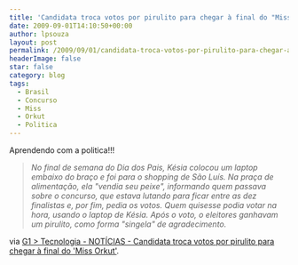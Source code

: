 ```yaml
---
title: 'Candidata troca votos por pirulito para chegar à final do "Miss Orkut"'
date: 2009-09-01T14:10:50+00:00
author: lpsouza
layout: post
permalink: /2009/09/01/candidata-troca-votos-por-pirulito-para-chegar-a-final-do-miss-orkut/
headerImage: false
star: false
category: blog
tags:
  - Brasil
  - Concurso
  - Miss
  - Orkut
  - Politica
---
```

Aprendendo com a politica!!!

> _No final de semana do Dia dos Pais, Késia colocou um laptop embaixo do braço e foi para o shopping de São Luís. Na praça de alimentação, ela "vendia seu peixe", informando quem passava sobre o concurso, que estava lutando para ficar entre as dez finalistas e, por fim, pedia os votos. Quem quisesse podia votar na hora, usando o laptop de Késia. Após o voto, o eleitores ganhavam um pirulito, como forma "singela" de agradecimento._

via [G1 > Tecnologia - NOTÍCIAS - Candidata troca votos por pirulito para chegar à final do 'Miss Orkut'](http://g1.globo.com/Noticias/Tecnologia/0,,MUL1288191-6174,00.html).
